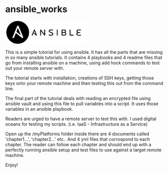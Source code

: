 # ansible_works

<img src="ansible-wide.png" width="256" title="Ansible Logo">

This is a simple tutorial for using ansible. It has all the parts that are missing in so many ansible tutorials.
It contains 4 playbooks and 4 readme files that go from installing ansible on a machine, using add hock commands
to test out your remote server with.

The tutorial starts with installation, creations of SSH keys, getting those keys onto your remote machine and
then testing this out from the command line.

The final part of the tutorial deals with reading an encrypted file using ansible vault and using this file to
pull variables into a script. It uses those variables in an ansible playbook.

Readers are urged to have a remote server to test this with. I used digital oceans for testing my scripts.
(i.e. IaaS - Infrastructure as a Service)

Open up the /myPlatforms folder inside there are 4 documents called 'chapter1...', 'chapter2...' etc.. And 4 yml files that corrospond to each chapter. The reader can follow each chapter and should end up with a perfectly running ansible setup and test files to use against a target remote machine.

Enjoy!

